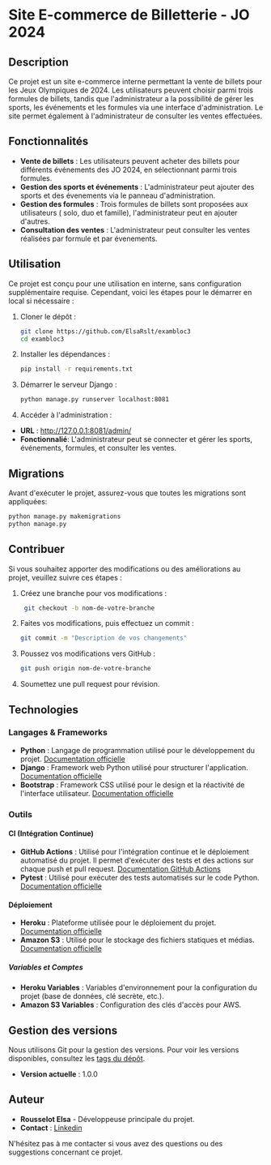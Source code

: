 # Site E-commerce de Billetterie - JO 2024

## Description
Ce projet est un site e-commerce interne permettant la vente de billets pour les Jeux Olympiques de 2024. Les utilisateurs peuvent choisir parmi trois formules de billets, tandis que l'administrateur a la possibilité de gérer les sports, les événements et les formules via une interface d'administration. Le site permet également à l'administrateur de consulter les ventes effectuées.

## Fonctionnalités
- **Vente de billets** : Les utilisateurs peuvent acheter des billets pour différents événements des JO 2024, en sélectionnant parmi trois formules.
- **Gestion des sports et événements** : L'administrateur peut ajouter des sports et des évenements via le panneau d'administration.
- **Gestion des formules** : Trois formules de billets sont proposées aux utilisateurs ( solo, duo et famille), l'administrateur peut en ajouter d'autres.
- **Consultation des ventes** : L'administrateur peut consulter les ventes réalisées par formule et par évenements.


## Utilisation
Ce projet est conçu pour une utilisation en interne, sans configuration supplémentaire requise. Cependant, voici les étapes pour le démarrer en local si nécessaire :

1. Cloner le dépôt :
   ```bash
   git clone https://github.com/ElsaRslt/exambloc3
   cd exambloc3
   ```

2. Installer les dépendances :
   ```bash
   pip install -r requirements.txt
   ```

3. Démarrer le serveur Django :
   ```bash
   python manage.py runserver localhost:8081
   ```

4. Accéder à l'administration :
- **URL** : http://127.0.0.1:8081/admin/
- **Fonctionnalié**: L'administrateur peut se connecter et gérer les sports, événements, formules, et consulter les ventes.

## Migrations
Avant d'exécuter le projet, assurez-vous que toutes les migrations sont appliquées:
   ```bash
   python manage.py makemigrations
   python manage.py
   ```

## Contribuer
Si vous souhaitez apporter des modifications ou des améliorations au projet, veuillez suivre ces étapes :

1. Créez une branche pour vos modifications :
   ```bash
    git checkout -b nom-de-votre-branche
   ```

2. Faites vos modifications, puis effectuez un commit : 
   ```bash
   git commit -m "Description de vos changements"
   ```

3. Poussez vos modifications vers GitHub :
    ```bash
   git push origin nom-de-votre-branche
   ```

4. Soumettez une pull request pour révision.

## Technologies

### Langages & Frameworks
- **Python** : Langage de programmation utilisé pour le développement du projet. [Documentation officielle](https://docs.python.org/3/)
- **Django** : Framework web Python utilisé pour structurer l'application. [Documentation officielle](https://docs.djangoproject.com/en/stable/)
- **Bootstrap** : Framework CSS utilisé pour le design et la réactivité de l'interface utilisateur. [Documentation officielle](https://getbootstrap.com/)

### Outils

#### CI (Intégration Continue)
- **GitHub Actions** : Utilisé pour l'intégration continue et le déploiement automatisé du projet. Il permet d'exécuter des tests et des actions sur chaque push et pull request. [Documentation GitHub Actions](https://docs.github.com/en/actions)
- **Pytest** : Utilisé pour exécuter des tests automatisés sur le code Python. [Documentation officielle](https://docs.pytest.org/en/stable/)

#### Déploiement
- **Heroku** : Plateforme utilisée pour le déploiement du projet. [Documentation officielle](https://devcenter.heroku.com/)
- **Amazon S3** : Utilisé pour le stockage des fichiers statiques et médias. [Documentation officielle](https://aws.amazon.com/s3/)
  
##### Variables et Comptes
- **Heroku Variables** : Variables d'environnement pour la configuration du projet (base de données, clé secrète, etc.).
- **Amazon S3 Variables** : Configuration des clés d'accès pour AWS.

## Gestion des versions
Nous utilisons Git pour la gestion des versions. Pour voir les versions disponibles, consultez les [tags du dépôt](https://github.com/votre-utilisateur/nom-du-repo/tags).

- **Version actuelle** : 1.0.0

## Auteur

- **Rousselot Elsa** - Développeuse principale du projet.
- **Contact** : [Linkedin](https://www.linkedin.com/in/rousselot-elsa-er91112125/)
  
N'hésitez pas à me contacter si vous avez des questions ou des suggestions concernant ce projet.















